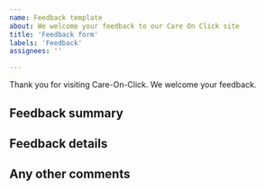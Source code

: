 ```yaml
---
name: Feedback template
about: We welcome your feedback to our Care On Click site
title: 'Feedback form'
labels: 'Feedback'
assignees: ''

---
```

Thank you for visiting Care-On-Click. We welcome your feedback.

## Feedback summary
<!-- Please provide a short summary of your feedback. -->



## Feedback details
<!-- Please provide details of your feedback. -->



## Any other comments
<!-- Please include any other comments, concerns or feedback. -->

